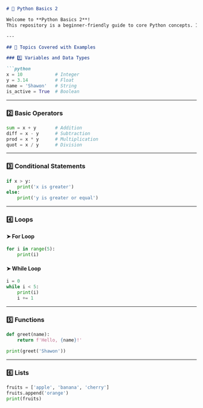 ```markdown
# 🐍 Python Basics 2

Welcome to **Python Basics 2**!  
This repository is a beginner-friendly guide to core Python concepts. It includes key topics such as variables, data types, operators, conditionals, loops, functions, lists, dictionaries, and object-oriented programming (OOP).

---

## 📘 Topics Covered with Examples

### 1️⃣ Variables and Data Types

```python
x = 10            # Integer
y = 3.14          # Float
name = 'Shawon'   # String
is_active = True  # Boolean
```

---

### 2️⃣ Basic Operators

```python
sum = x + y       # Addition
diff = x - y      # Subtraction
prod = x * y      # Multiplication
quot = x / y      # Division
```

---

### 3️⃣ Conditional Statements

```python
if x > y:
    print('x is greater')
else:
    print('y is greater or equal')
```

---

### 4️⃣ Loops

#### ➤ For Loop

```python
for i in range(5):
    print(i)
```

#### ➤ While Loop

```python
i = 0
while i < 5:
    print(i)
    i += 1
```

---

### 5️⃣ Functions

```python
def greet(name):
    return f'Hello, {name}!'

print(greet('Shawon'))
```

---

### 6️⃣ Lists

```python
fruits = ['apple', 'banana', 'cherry']
fruits.append('orange')
print(fruits)
